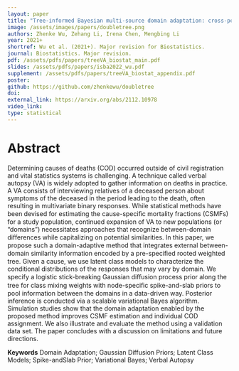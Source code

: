 ```yaml
---
layout: paper
title: "Tree-informed Bayesian multi-source domain adaptation: cross-population probabilistic cause-of-death assignment using verbal autopsy"
image: /assets/images/papers/doubletree.png
authors: Zhenke Wu, Zehang Li, Irena Chen, Mengbing Li
year: 2021+
shortref: Wu et al. (2021+). Major revision for Biostatistics.
journal: Biostatistics. Major revision.
pdf: /assets/pdfs/papers/treeVA_biostat_main.pdf
slides: /assets/pdfs/papers/isba2022_wu.pdf
supplement: /assets/pdfs/papers/treeVA_biostat_appendix.pdf
poster:
github: https://github.com/zhenkewu/doubletree
doi:
external_link: https://arxiv.org/abs/2112.10978
video_link:
type: statistical
---
```


# Abstract

Determining causes of deaths (COD) occurred outside of civil registration and vital statistics systems is challenging. A technique called verbal autopsy (VA) is widely adopted to gather information on deaths in practice. A VA consists of interviewing relatives of a deceased person about symptoms of the deceased in the period leading to the death, often resulting in multivariate binary responses. While statistical methods have been devised for estimating the cause-speciﬁc mortality fractions (CSMFs) for a study population, continued expansion of VA to new populations (or “domains”) necessitates approaches that recognize between-domain diﬀerences while capitalizing on potential similarities. In this paper, we propose such a domain-adaptive method that integrates external between-domain similarity information encoded by a pre-speciﬁed rooted weighted tree. Given a cause, we use latent class models to characterize the conditional distributions of the responses that may vary by domain. We specify a logistic stick-breaking Gaussian diﬀusion process prior along the tree for class mixing weights with node-speciﬁc spike-and-slab priors to pool information between the domains in a data-driven way. Posterior inference is conducted via a scalable variational Bayes algorithm. Simulation studies show that the domain adaptation enabled by the proposed method improves CSMF estimation and individual COD assignment. We also illustrate and evaluate the method using a validation data set. The paper concludes with a discussion on limitations and future directions.

**Keywords** Domain Adaptation; Gaussian Diffusion Priors; Latent Class Models; Spike-andSlab Prior; Variational Bayes; Verbal Autopsy
